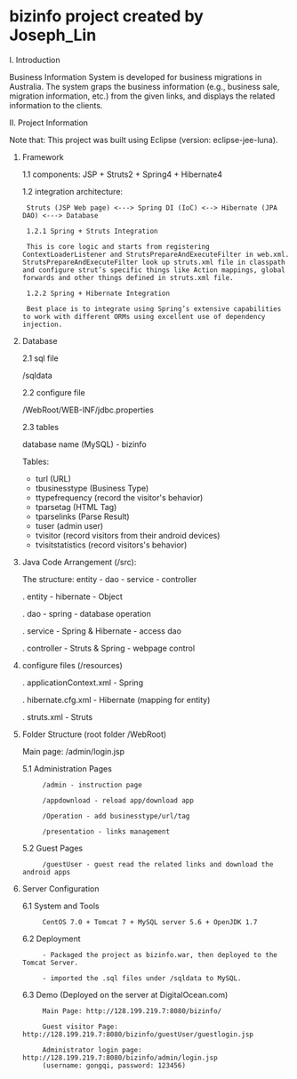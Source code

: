 # bizinfo project created by Joseph_Lin

I. Introduction

Business Information System is developed for business migrations in Australia. The system graps the business information (e.g., business sale, migration information, etc.) from the given links, and displays the related information to the clients.

II. Project Information

Note that:
This project was built using Eclipse (version: eclipse-jee-luna).

1. Framework
	
	1.1 components: JSP + Struts2 + Spring4 + Hibernate4

	1.2 integration architecture: 
		
		Struts (JSP Web page) <---> Spring DI (IoC) <--> Hibernate (JPA DAO) <---> Database
	
		1.2.1 Spring + Struts Integration

		This is core logic and starts from registering ContextLoaderListener and StrutsPrepareAndExecuteFilter in web.xml. StrutsPrepareAndExecuteFilter look up struts.xml file in classpath and configure strut’s specific things like Action mappings, global forwards and other things defined in struts.xml file.
		
		1.2.2 Spring + Hibernate Integration

		Best place is to integrate using Spring’s extensive capabilities to work with different ORMs using excellent use of dependency injection.

2. Database

   2.1 sql file
   
	/sqldata
	
   2.2 configure file
   
	/WebRoot/WEB-INF/jdbc.properties
	
   2.3 tables
   
	database name (MySQL) - bizinfo
	
	Tables:
	
	- turl (URL)
	- tbusinesstype (Business Type)
	- ttypefrequency (record the visitor's behavior)
	- tparsetag (HTML Tag)
	- tparselinks (Parse Result)
	- tuser (admin user)
	- tvisitor (record visitors from their android devices)
	- tvisitstatistics (record visitors's behavior)
	
3. Java Code Arrangement (/src):

   The structure: entity - dao - service - controller
   
 	. entity - hibernate - Object
 
 	. dao - spring - database operation
 
 	. service - Spring & Hibernate - access dao
 
 	. controller - Struts & Spring - webpage control

4. configure files (/resources)

 	. applicationContext.xml - Spring
 
 	. hibernate.cfg.xml - Hibernate (mapping for entity)
 
 	. struts.xml - Struts

5. Folder Structure (root folder /WebRoot)

 	Main page: /admin/login.jsp
 
 	5.1 Administration Pages
 
     		/admin - instruction page
     
     		/appdownload - reload app/download app
     
     		/Operation - add businesstype/url/tag
     
     		/presentation - links management

 	5.2 Guest Pages
 
     		/guestUser - guest read the related links and download the android apps

6. Server Configuration
   
  	6.1 System and Tools

      		CentOS 7.0 + Tomcat 7 + MySQL server 5.6 + OpenJDK 1.7

  	6.2 Deployment
  
      		- Packaged the project as bizinfo.war, then deployed to the Tomcat Server.
      
      		- imported the .sql files under /sqldata to MySQL.

  	6.3 Demo (Deployed on the server at DigitalOcean.com)
  
      		Main Page: http://128.199.219.7:8080/bizinfo/
      
      		Guest visitor Page: http://128.199.219.7:8080/bizinfo/guestUser/guestlogin.jsp
      
      		Administrator login page: http://128.199.219.7:8080/bizinfo/admin/login.jsp 
      		(username: gongqi, password: 123456)



